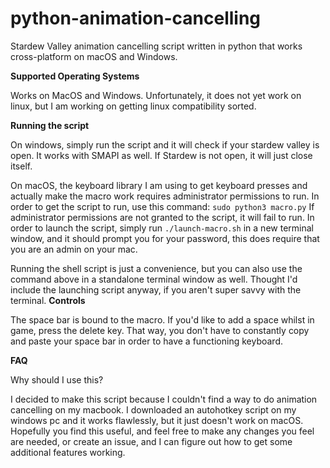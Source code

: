 # python-animation-cancelling
Stardew Valley animation cancelling script written in python that works cross-platform on macOS and Windows.

**Supported Operating Systems**

Works on MacOS and Windows. Unfortunately, it does not yet work on linux, but I am working on getting linux compatibility sorted. 

**Running the script**

On windows, simply run the script and it will check if your stardew valley is open. It works with SMAPI as well. If Stardew is not open, it will just close itself. 

On macOS, the keyboard library I am using to get keyboard presses and actually make the macro work requires administrator permissions to run. In order to get the script to run, use this command: ```sudo python3 macro.py``` If administrator permissions are not granted to the script, it will fail to run. 
In order to launch the script, simply run ```./launch-macro.sh``` in a new terminal window, and it should prompt you for your password, this does require that you are an admin on your mac. 

Running the shell script is just a convenience, but you can also use the command above in a standalone terminal window as well. Thought I'd include the launching script anyway, if you aren't super savvy with the terminal. 
**Controls**

The space bar is bound to the macro. If you'd like to add a space whilst in game, press the delete key. That way, you don't have to constantly copy and paste your space bar in order to have a functioning keyboard. 

**FAQ**

Why should I use this?

I decided to make this script because I couldn't find a way to do animation cancelling on my macbook. I downloaded an autohotkey script on my windows pc and it works flawlessly, but it just doesn't work on macOS. Hopefully you find this useful, and feel free to make any changes you feel are needed, or create an issue, and I can figure out how to get some additional features working.
